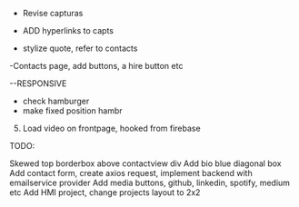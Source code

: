 - Revise capturas
- ADD hyperlinks to capts

- stylize quote, refer to contacts

-Contacts page, add buttons, a hire button etc

--RESPONSIVE

- check hamburger
- make fixed position hambr

5. Load video on frontpage, hooked from firebase

TODO:

Skewed top borderbox above contactview div
Add bio blue diagonal box
Add contact form, create axios request, implement backend with emailservice provider
Add media buttons, github, linkedin, spotify, medium etc
Add HMI project, change projects layout to 2x2
